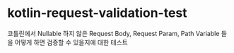 # kotlin-request-validation-test
코틀린에서 Nullable 하지 않은 Request Body, Request Param, Path Variable 들을 어떻게 하면 검증할 수 있을지에 대한 테스트
